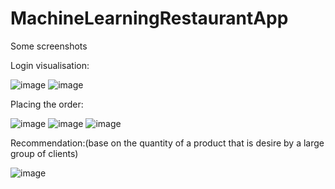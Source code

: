 # MachineLearningRestaurantApp
Some screenshots



Login visualisation:

![image](https://user-images.githubusercontent.com/127619098/224769296-0e0aca8e-7d33-4667-80f0-c4dee55b21fd.png) ![image](https://user-images.githubusercontent.com/127619098/224769336-637bf646-0006-4078-b395-9fc5238ced06.png)

Placing the order:


![image](https://user-images.githubusercontent.com/127619098/224769783-f2db8585-675c-4e20-8cd9-3fa47ea1e4b6.png)  ![image](https://user-images.githubusercontent.com/127619098/224769809-55e8eeef-dc61-43bf-996a-34e478003987.png)    ![image](https://user-images.githubusercontent.com/127619098/224769831-790aa516-2920-41d2-a1c9-e02309649245.png)




Recommendation:(base on the quantity of a product that is desire by a large group of clients)

![image](https://user-images.githubusercontent.com/127619098/224770168-1ceebaaa-7179-4a9e-89fd-9988dc83fbc6.png)









